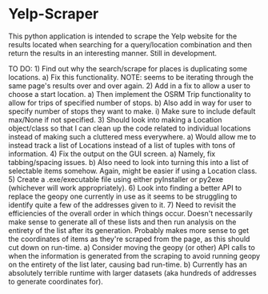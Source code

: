# Yelp-Scraper
This python application is intended to scrape the Yelp website for the results located when searching for a query/location combination and then return the results in an interesting manner. Still in development.


TO DO:
    1) Find out why the search/scrape for places is duplicating some locations.
        a) Fix this functionality.
            NOTE: seems to be iterating through the same page's results over and over again.
    2) Add in a fix to allow a user to choose a start location.
        a) Then implement the OSRM Trip functionality to allow for trips of specified number of stops.
        b) Also add in way for user to specify number of stops they want to make.
            i) Make sure to include default max/None if not specified.
    3) Should look into making a Location object/class so that I can clean up the code related to individual locations instead of making such a cluttered mess everywhere.
        a) Would allow me to instead track a list of Locations instead of a list of tuples with tons of information.
    4) Fix the output on the GUI screen.
        a) Namely, fix tabbing/spacing issues.
        b) Also need to look into turning this into a list of selectable items somehow. Again, might be easier if using a Location class.
    5) Create a .exe/executable file using either pyInstaller or py2exe (whichever will work appropriately).
    6) Look into finding a better API to replace the geopy one currently in use as it seems to be struggling to identify quite a few of the addresses given to it.
    7) Need to revisit the efficiencies of the overall order in which things occur. Doesn't necessarily make sense to generate all of these lists and then run analysis on the entirety of the list after its generation. Probably makes more sense to get the coordinates of items as they're scraped from the page, as this should cut down on run-time. 
        a) Consider moving the geopy (or other) API calls to when the information is generated from the scraping to avoid running geopy on the entirety of the list later, causing bad run-time.
        b) Currently has an absolutely terrible runtime with larger datasets (aka hundreds of addresses to generate coordinates for).

